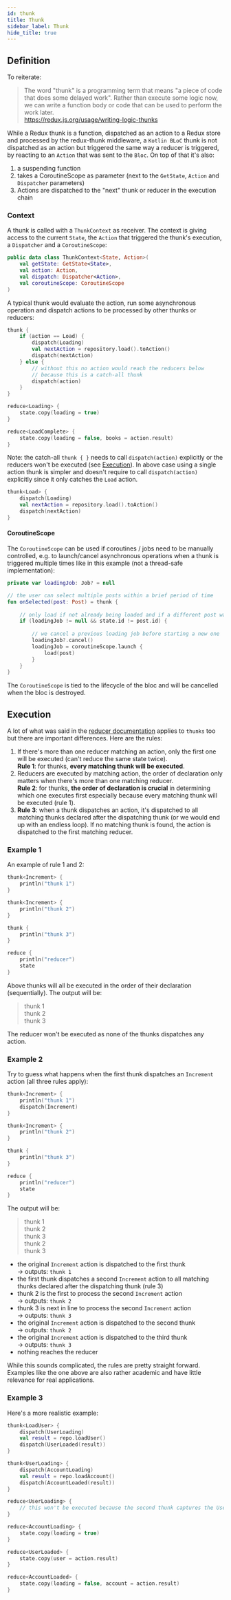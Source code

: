 ```yaml
---
id: thunk
title: Thunk
sidebar_label: Thunk
hide_title: true
---
```


## Definition

To reiterate:
>The word "thunk" is a programming term that means "a piece of code that does some delayed work". Rather than execute some logic now, we can write a function body or code that can be used to perform the work later.  
https://redux.js.org/usage/writing-logic-thunks

While a Redux thunk is a function, dispatched as an action to a Redux store and processed by the redux-thunk middleware, a `Kotlin BLoC` thunk is not dispatched as an action but triggered the same way a reducer is triggered, by reacting to an `Action` that was sent to the `Bloc`. On top of that it's also:
1. a suspending function
2. takes a CoroutineScope as parameter (next to the `GetState`, `Action` and `Dispatcher` parameters)
3. Actions are dispatched to the "next" thunk or reducer in the execution chain 

### Context

A thunk is called with a `ThunkContext` as receiver. The context is giving access to the current `State`, the `Action` that triggered the thunk's execution, a `Dispatcher` and a `CoroutineScope`:


```kotlin
public data class ThunkContext<State, Action>(
    val getState: GetState<State>,
    val action: Action,
    val dispatch: Dispatcher<Action>,
    val coroutineScope: CoroutineScope
)
```

A typical thunk would evaluate the action, run some asynchronous operation and dispatch actions to be processed by other thunks or reducers:

```kotlin
thunk {
    if (action == Load) {
        dispatch(Loading)
        val nextAction = repository.load().toAction()
        dispatch(nextAction)
    } else {
        // without this no action would reach the reducers below
        // because this is a catch-all thunk
        dispatch(action)
    }
}

reduce<Loading> { 
    state.copy(loading = true)
}

reduce<LoadComplete> { 
    state.copy(loading = false, books = action.result)
}
```

Note: the catch-all `thunk { }` needs to call `dispatch(action)` explicitly or the reducers won't be executed (see [Execution](#execution)). In above case using a single action thunk is simpler and doesn't require to call `dispatch(action)` explicitly since it only catches the `Load` action.

```kotlin
thunk<Load> {
    dispatch(Loading)
    val nextAction = repository.load().toAction()
    dispatch(nextAction)
}
```
#### CoroutineScope

The `CoroutineScope` can be used if coroutines / jobs need to be manually controlled, e.g. to launch/cancel asynchronous operations when a thunk is triggered multiple times like in this example (not a thread-safe implementation):

```kotlin
private var loadingJob: Job? = null

// the user can select multiple posts within a brief period of time
fun onSelected(post: Post) = thunk {
    
    // only load if not already being loaded and if a different post was selected
    if (loadingJob != null && state.id != post.id) {
        
        // we cancel a previous loading job before starting a new one
        loadingJob?.cancel()
        loadingJob = coroutineScope.launch {
            load(post)
        }
    }
}
```

The `CoroutineScope` is tied to the lifecycle of the bloc and will be cancelled when the bloc is destroyed.

## Execution

A lot of what was said in the [reducer documentation](reducer#execution) applies to `thunks` too but there are important differences. Here are the rules:
1. If there's more than one reducer matching an action, only the first one will be executed (can't reduce the same state twice).  
**Rule 1**: for thunks, **every matching thunk will be executed**.
2. Reducers are executed by matching action, the order of declaration only matters when there's more than one matching reducer.  
**Rule 2**: for thunks, **the order of declaration is crucial** in determining which one executes first especially because every matching thunk will be executed (rule 1).
3. **Rule 3**: when a thunk dispatches an action, it's dispatched to all matching thunks declared after the dispatching thunk (or we would end up with an endless loop). If no matching thunk is found, the action is dispatched to the first matching reducer.

### Example 1

An example of rule 1 and 2:

```kotlin
thunk<Increment> {
    println("thunk 1")
}

thunk<Increment> {
    println("thunk 2")
}

thunk {
    println("thunk 3")
}

reduce {
    println("reducer")
    state
}
```

Above thunks will all be executed in the order of their declaration (sequentially). The output will be:
>thunk 1  
thunk 2  
thunk 3

The reducer won't be executed as none of the thunks dispatches any action. 

### Example 2

Try to guess what happens when the first thunk dispatches an `Increment` action (all three rules apply):

```kotlin
thunk<Increment> {
    println("thunk 1")
    dispatch(Increment)
}

thunk<Increment> {
    println("thunk 2")
}

thunk {
    println("thunk 3")
}

reduce {
    println("reducer")
    state
}
```

The output will be:
>thunk 1  
thunk 2  
thunk 3  
thunk 2  
thunk 3

- the original `Increment` action is dispatched to the first thunk  
  -> outputs: `thunk 1`
- the first thunk dispatches a second `Increment` action to all matching thunks declared after the dispatching thunk (rule 3)
- thunk 2 is the first to process the second `Increment` action  
  -> outputs: `thunk 2`
- thunk 3 is next in line to process the second `Increment` action  
  -> outputs: `thunk 3`
- the original `Increment` action is dispatched to the second thunk  
  -> outputs: `thunk 2`
- the original `Increment` action is dispatched to the third thunk    
  -> outputs: `thunk 3`
- nothing reaches the reducer

While this sounds complicated, the rules are pretty straight forward. Examples like the one above are also rather academic and have little relevance for real applications. 
 
### Example 3

Here's a more realistic example:


```kotlin
thunk<LoadUser> {
    dispatch(UserLoading)
    val result = repo.loadUser()
    dispatch(UserLoaded(result))
}

thunk<UserLoading> {
    dispatch(AccountLoading)
    val result = repo.loadAccount()
    dispatch(AccountLoaded(result))
}

reduce<UserLoading> {
    // this won't be executed because the second thunk captures the UserLoading action
}

reduce<AccountLoading> {
    state.copy(loading = true)
}

reduce<UserLoaded> {
    state.copy(user = action.result)
}

reduce<AccountLoaded> {
    state.copy(loading = false, account = action.result)
}
```